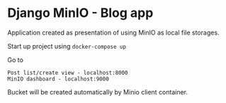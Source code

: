 # Django MinIO - Blog app

Application created as presentation of using MinIO as local file storages.

Start up project using `docker-compose up`

Go to
```
Post list/create view - localhost:8000
MinIO dashboard - localhost:9000
```

Bucket will be created automatically by Minio client container.
